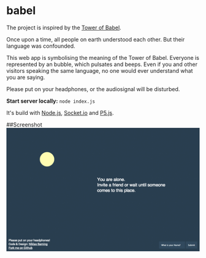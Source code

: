 babel
=====

The project is inspired by the <a href="http://en.wikipedia.org/wiki/Tower_of_Babel">Tower of Babel</a>.

Once upon a time, all people on earth understood each other. But their language was confounded.

This web app is symbolising the meaning of the Tower of Babel. Everyone is represented by an bubble, which pulsates and beeps. Even if you and other visitors speaking the same language, no one would ever understand what you are saying.

Please put on your headphones, or the audiosignal will be disturbed.

**Start server locally:** `node index.js`

It's build with [Node.js](http://nodejs.org/), [Socket.io](http://socket.io/) and [P5.js](http://p5js.org/).

##Screenshot
![image](./img/screenshot.png)

